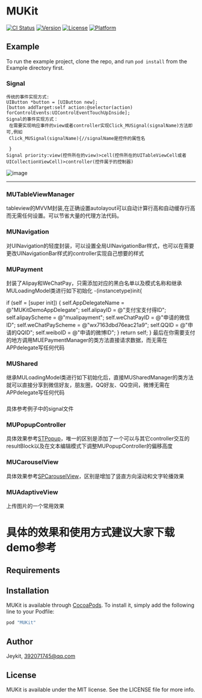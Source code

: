 # MUKit

[![CI Status](http://img.shields.io/travis/Jeykit/MUKit.svg?style=flat)](https://travis-ci.org/Jeykit/MUKit)
[![Version](https://img.shields.io/cocoapods/v/MUKit.svg?style=flat)](http://cocoapods.org/pods/MUKit)
[![License](https://img.shields.io/cocoapods/l/MUKit.svg?style=flat)](http://cocoapods.org/pods/MUKit)
[![Platform](https://img.shields.io/cocoapods/p/MUKit.svg?style=flat)](http://cocoapods.org/pods/MUKit)

## Example

To run the example project, clone the repo, and run `pod install` from the Example directory first.
### Signal
    传统的事件实现方式:
    UIButton *button = [UIButton new];
    [button addTarget:self action:@selector(action) forControlEvents:UIControlEventTouchUpInside];
    Signal的事件实现方式：
     在需要实现响应事件的view或者controller实现Click_MUSignal(signalName)方法即可,例如
     Click_MUSignal(signalName){//signalName是控件的属性名
    
     }
    Signal priority:view(控件所在的view)>cell(控件所在的UITableViewCell或者UICollectionViewCell)>controller(控件属于的控制器)
    
   ![image](https://github.com/jeykit/MUKit/blob/master/GIFName.gif )
   ***
 ### MUTableViewManager
 tableview的MVVM封装,在正确设置autolayout可以自动计算行高和自动缓存行高而无需任何设置。可以节省大量的代理方法代码。
 ### MUNavigation
 对UINavigation的轻度封装，可以设置全局UINavigationBar样式，也可以在需要更改UINavigationBar样式的controller实现自己想要的样式
 ### MUPayment
 封装了Alipay和WeChatPay，只需添加对应的黑白名单以及模式名称和继承MULoadingModel类进行如下初始化
 -(instancetype)init{

 if (self = [super init]) {
 self.AppDelegateName = @"MUKitDemoAppDelegate";
 self.alipayID        = @"支付宝支付得ID";
 self.alipayScheme    = @"mualipayment";
 self.weChatPayID     = @"申请的微信ID";
 self.weChatPayScheme = @"wx7163dbd76eac21a9";
 self.QQID = @"申请的QQID";
 self.weiboID = @"申请的微博ID";
 }
 return self;
 }
 最后在你需要支付的地方调用MUEPaymentManager的类方法直接请求数据，而无需在APPdelegate写任何代码
 ### MUShared
 继承MULoadingModel类进行如下初始化后，直接MUSharedManager的类方法就可以直接分享到微信好友，朋友圈，QQ好友、QQ空间，微博无需在APPdelegate写任何代码
 ###
具体参考例子中的signal文件
### MUPopupController
具体效果参考[STPopup](https://github.com/Jeykit/STPopup)，唯一的区别是添加了一个可以与其它controller交互的resultBlock以及在文本编辑模式下调整MUPopupController的偏移高度
### MUCarouselView
具体效果参考[SPCarouselView](https://github.com/SPStore/SPCarouselView)，区别是增加了竖直方向滚动和文字轮播效果
### MUAdaptiveView
上传图片的一个常用效果
# 具体的效果和使用方式建议大家下载demo参考
## Requirements

## Installation

MUKit is available through [CocoaPods](http://cocoapods.org). To install
it, simply add the following line to your Podfile:

```ruby
pod "MUKit"
```

## Author

Jeykit, 392071745@qq.com

## License

MUKit is available under the MIT license. See the LICENSE file for more info.
